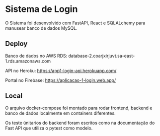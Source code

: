 # Sistema de Login

O Sistema foi desenvolvido com FastAPI, React e SQLALchemy para manusear banco de dados MySQL.

## Deploy

Banco de dados no AWS RDS: database-2.coarjxirjuvt.sa-east-1.rds.amazonaws.com

API no Heroku: https://app1-login-api.herokuapp.com/

Portal no Firebase: https://aplicacao-1-login.web.app/

## Local

O arquivo docker-compose foi montado para rodar frontend, backend e banco de dados localmente em containers diferentes.

Os teste únitarios do backend foram escritos como na documentação do Fast API que utiliza o pytest como modelo.
